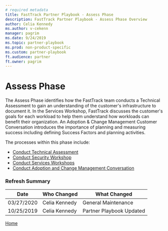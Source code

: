 ```yaml
---  
# required metadata  
title: FastTrack Partner Playbook - Assess Phase 
description: FastTrack Partner Playbook - Assess Phase Overview
author: Celia Kennedy
ms.author: v-cekenn
manager: pagrim
ms.date: 9/24/2019  
ms.topic: partner-playbook  
ms.prod: non-product-specific  
ms.custom: partner-playbook  
ft.audience: partner  
ft.owner: pagrim
---  
```


# Assess Phase

The Assess Phase identifies how the FastTrack team conducts a Technical Assessment to gain an understanding of the customer's infrastructure to document it. In the Services Workshop, FastTrack discusses the customer's goals for each workload to help them understand how workloads can benefit their organization. An Adoption & Change Management Customer Conversation introduces the importance of planning and measuring success including defining Success Factors and planning activities.

The processes within this phase include:

- [Conduct Technical Assessment](assess-conduct-technical-assessment-partner.md)
- [Conduct Security Workshop](assess-conduct-security-workshop-partner.md)
- [Conduct Services Workshops](assess-conduct-services-workshops-partner.md)
- [Conduct Adoption and Change Management Conversation](assess-conduct-adoption-and-change-management-conversation-partner.md)

### Refresh Summary

|Date|Who Changed|What Changed|
|---------|---------------|----------------------------|
|03/27/2020| Celia Kennedy| General Maintenance|
|10/25/2019| Celia Kennedy| Partner Playbook Updated|

[Home](http://partner-docs.microsoft.com)
